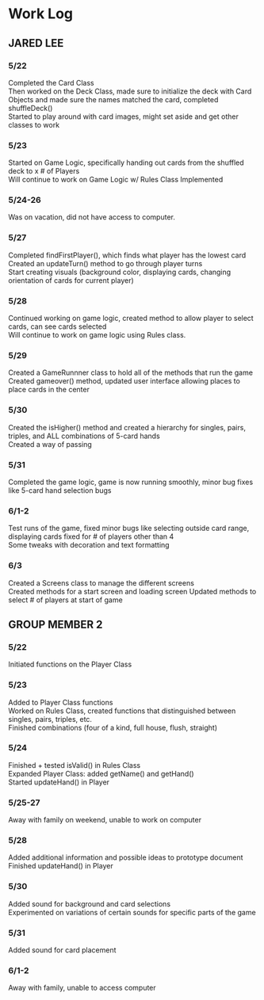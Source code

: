 # Work Log

## JARED LEE

### 5/22

Completed the Card Class  
Then worked on the Deck Class, made sure to initialize the deck with Card Objects and made sure the names matched the card, completed shuffleDeck()  
Started to play around with card images, might set aside and get other classes to work

### 5/23

Started on Game Logic, specifically handing out cards from the shuffled deck to x # of Players  
Will continue to work on Game Logic w/ Rules Class Implemented


### 5/24-26

Was on vacation, did not have access to computer.

### 5/27 

Completed findFirstPlayer(), which finds what player has the lowest card  
Created an updateTurn() method to go through player turns  
Start creating visuals (background color, displaying cards, changing orientation of cards for current player)  

### 5/28

Continued working on game logic, created method to allow player to select cards, can see cards selected  
Will continue to work on game logic using Rules class.

### 5/29

Created a GameRunnner class to hold all of the methods that run the game  
Created gameover() method, updated user interface allowing places to place cards in the center  

### 5/30 

Created the isHigher() method and created a hierarchy for singles, pairs, triples, and ALL combinations of 5-card hands  
Created a way of passing  

### 5/31

Completed the game logic, game is now running smoothly, minor bug fixes like 5-card hand selection bugs

### 6/1-2

Test runs of the game, fixed minor bugs like selecting outside card range, displaying cards fixed for # of players other than 4  
Some tweaks with decoration and text formatting

### 6/3 

Created a Screens class to manage the different screens  
Created methods for a start screen and loading screen
Updated methods to select # of players at start of game  

## GROUP MEMBER 2

### 5/22

Initiated functions on the Player Class

### 5/23

Added to Player Class functions  
Worked on Rules Class, created functions that distinguished between singles, pairs, triples, etc.  
Finished combinations (four of a kind, full house, flush, straight)

### 5/24

Finished + tested isValid() in Rules Class  
Expanded Player Class: added getName() and getHand()  
Started updateHand() in Player  

### 5/25-27
Away with family on weekend, unable to work on computer  

### 5/28
Added additional information and possible ideas to prototype document  
Finished updateHand() in Player  

### 5/30
Added sound for background and card selections  
Experimented on variations of certain sounds for specific parts of the game

### 5/31
Added sound for card placement  

### 6/1-2
Away with family, unable to access computer  
